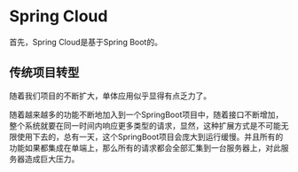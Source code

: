 # Spring Cloud

首先，Spring Cloud是基于Spring Boot的。

## 传统项目转型

随着我们项目的不断扩大，单体应用似乎显得有点乏力了。

随着越来越多的功能不断地加入到一个SpringBoot项目中，随着接口不断增加，整个系统就要在同一时间内响应更多类型的请求，显然，这种扩展方式是不可能无限使用下去的，总有一天，这个SpringBoot项目会庞大到运行缓慢。并且所有的功能如果都集成在单端上，那么所有的请求都会全部汇集到一台服务器上，对此服务器造成巨大压力。

##